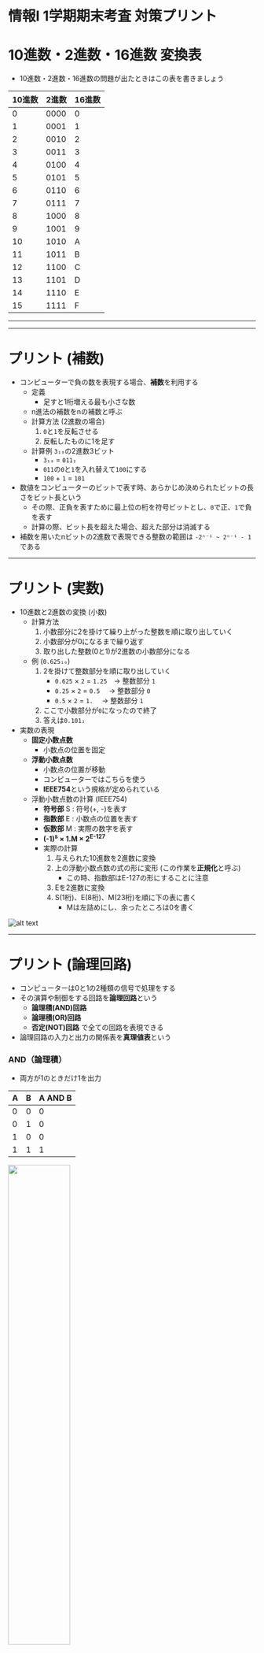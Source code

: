 # 情報I 1学期期末考査 対策プリント

# 10進数・2進数・16進数 変換表
- 10進数・2進数・16進数の問題が出たときはこの表を書きましょう

| 10進数 | 2進数 | 16進数 |
|----|------|---|
| 0  | 0000 | 0 |
| 1  | 0001 | 1 |
| 2  | 0010 | 2 |
| 3  | 0011 | 3 |
| 4  | 0100 | 4 |
| 5  | 0101 | 5 |
| 6  | 0110 | 6 |
| 7  | 0111 | 7 |
| 8  | 1000 | 8 |
| 9  | 1001 | 9 |
| 10 | 1010 | A |
| 11 | 1011 | B |
| 12 | 1100 | C |
| 13 | 1101 | D |
| 14 | 1110 | E |
| 15 | 1111 | F |

---
---

# プリント (補数)
- コンピューターで負の数を表現する場合、**補数**を利用する
    - 定義
        - 足すと1桁増える最も小さな数
    - n進法の補数をnの補数と呼ぶ    
    - 計算方法 (2進数の場合)
        1. `0`と`1`を反転させる
        2. 反転したものに1を足す
    - 計算例 `3₁₀`の2進数3ビット
        - `3₁₀` = `011₂`
        - `011`の`0`と`1`を入れ替えて`100`にする
        - `100` + `1` = `101`
- 数値をコンピューターのビットで表す時、あらかじめ決められたビットの長さをビット長という
    - その際、正負を表すために最上位の桁を符号ビットとし、`0`で正、`1`で負を表す
    - 計算の際、ビット長を超えた場合、超えた部分は消滅する
- 補数を用いたnビットの2進数で表現できる整数の範囲は `-2ⁿ⁻¹ ~ 2ⁿ⁻¹ - 1`である

---
# プリント (実数)
- 10進数と2進数の変換 (小数)
    - 計算方法
        1. 小数部分に2を掛けて繰り上がった整数を順に取り出していく
        2. 小数部分が0になるまで繰り返す
        3. 取り出した整数(0と1)が2進数の小数部分になる
    - 例 (`0.625₁₀`)
        1. 2を掛けて整数部分を順に取り出していく
            - `0.625` × `2` = `1.25`　→ 整数部分 `1`
            - `0.25` × `2` = `0.5`　 → 整数部分 `0`
            - `0.5` × `2` = `1.`　 → 整数部分 `1`
        2. ここで小数部分が`0`になったので終了
        3. 答えは`0.101₂`
- 実数の表現
    - **固定小数点数**
        - 小数点の位置を固定
    -  **浮動小数点数**
        - 小数点の位置が移動
        - コンピューターではこちらを使う
        - **IEEE754**という規格が定められている
    - 浮動小数点数の計算 (IEEE754)
        - **符号部** S : 符号(+, -)を表す
        - **指数部** E : 小数点の位置を表す
        - **仮数部** M : 実際の数字を表す 
        - **(-1)<sup>s</sup> × 1.M × 2<sup>E-127</sup>**
        - 実際の計算
            1. 与えられた10進数を2進数に変換
            2. 上の浮動小数点数の式の形に変形 (この作業を**正規化**と呼ぶ)
                - この時、指数部はE-127の形にすることに注意
            3. Eを2進数に変換
            4. S(1桁)、E(8桁)、M(23桁)を順に下の表に書く
                - Mは左詰めにし、余ったところは0を書く

![alt text](resource/bit_table.png)

---
# プリント (論理回路)
- コンピューターは0と1の2種類の信号で処理をする
- その演算や制御をする回路を**論理回路**という
    - **論理積(AND)回路**
    - **論理積(OR)回路**
    - **否定(NOT)回路**
    で全ての回路を表現できる
- 論理回路の入力と出力の関係表を**真理値表**という

### AND（論理積）
- 両方が1のときだけ1を出力

| A | B | A AND B |
|---|---|----------|
| 0 | 0 |    0     |
| 0 | 1 |    0     |
| 1 | 0 |    0     |
| 1 | 1 |    1     |

<img src="./resource/AND.png" width="50%">

### OR（論理和）
- 片方でも1なら1を出力

| A | B | A OR B |
|---|---|---------|
| 0 | 0 |   0     |
| 0 | 1 |   1     |
| 1 | 0 |   1     |
| 1 | 1 |   1     |

<img src="./resource/OR.png" width="50%">

### NOT（否定）
- 入力を反転（0→1、1→0）

| A | NOT A |
|---|--------|
| 0 |   1    |
| 1 |   0    |

<img src="./resource/NOT.png" width="50%">

### NAND（否定論理積）
- ANDの否定（両方1以外なら1）

| A | B | A NAND B |
|---|---|-----------|
| 0 | 0 |     1     |
| 0 | 1 |     1     |
| 1 | 0 |     1     |
| 1 | 1 |     0     |

<img src="./resource/NAND.png" width="50%">

### NOR（否定論理和）
- ORの否定（どちらも0のときだけ1）

| A | B | A NOR B |
|---|---|----------|
| 0 | 0 |    1     |
| 0 | 1 |    0     |
| 1 | 0 |    0     |
| 1 | 1 |    0     |

<img src="./resource/NOR.png" width="50%">

### XOR（排他的論理和）
- 異なるときだけ1を出力

| A | B | A XOR B |
|---|---|----------|
| 0 | 0 |    0     |
| 0 | 1 |    1     |
| 1 | 0 |    1     |
| 1 | 1 |    0     |

<img src="./resource/XOR.png" width="50%">

### 半加算器・Half Adder (HA)
- 2進数1桁の加算回路
- 単純にAとBを足すだけ
- Sが結果、Cは繰り上がり

| **入力**   |     | **出力** |      |
|-------|-------|---------|-------|
| **A** | **B** | **C** | **S** |
| 0 | 0 |  0  |   0   |
| 0 | 1 |  0  |   1   |
| 1 | 0 |  0  |   1   |
| 1 | 1 |  1  |   0   |

### 全加算器・Full Adder (FA)
- 多くの桁の加算をするために、桁上げを考慮した回路
- AとBとXを足すだけ
- Sが結果、Cは繰り上がり

| **入力** |      |     | **出力** |          |
|------------|------| ---|------------|----------|
| **A** | **B** | **X** | **C** | **S** |
| 0 | 0  | 0  |  0  |  0   |
| 0 | 1  | 0  |  0  |  1   |
| 1 | 0  | 0  |  0  |  1   |
| 1 | 1  | 0  |  1  |  0   |
| 0 | 0  | 1  |  0  |  1   |
| 0 | 1  | 1  |  1  |  0   |
| 1 | 0  | 1  |  1  |  0   |
| 1 | 1  | 1  |  1  |  1   |


---
# 10. デジタル情報の特徴
## Point
- **アナログ**
    - 連続的・細かな表現、再現性なし
- **デジタル**
    - 離散的・復元・再現可能な表現、細かな表現ができない
- コンピューターのデジタル表現
    - すべての情報を0と1で表現
    - **2進法**
        - 0と1の組み合わせで数を表現
    - **2進数**
        - 2進法で表した数値

## ノート補足
- **アナログ**
    - *ノイズ*が加わると完全除去ができない
- **デジタル**
    - アナログ波形をはっきりした変化に置き換えている
    - ノイズが加わっても完全除去できる
    - 情報の品質を維持しやすい
        - CD(デジタル媒体)はコピーを繰り返してもノイズが入らない
    - 数値化されるため、**修正・編集などの加工が容易**
    - **圧縮**や、セキュリティ向上のための**暗号化**ができる

- 2進法・2進数
    - 0と1で表す
    - コンピューターでは電圧の高低で0と1を表している
    - CDではピット・ランド(高低差)を使い、高さが変わるところを1、変わらないところを0としている

- 情報量とその単位
    - **ビット**
        - 最小単位
        - 2進数の1桁に相当
        - 2通りの情報を表現
    - **バイト**
        - **8ビット = 1バイト**
        - 単位はB(Byteの頭文字)
        - 例えば3Bの時、3バイト -> 24ビットとなるので、2²⁴通りの情報を表現できる
    - 接頭辞
        - 1024B (2¹⁰B) -> 1KB
        - 1024KB (2²⁰B) -> 1MB
        
---
# 11. 数値と文字の表現
## Point
- **16進数**
    - *0～9に加えてA～Fの16種類*の文字で表す
    - 2進数4桁を16進数1桁で表せる
- **補数**
    - 整数nに整数mを足した時、桁が繰り上がる値の中で最も小さいm
    - 引き算を足し算だけで計算するための表し方
- **浮動小数点数**
    - 小数点の位置を動かし、コンピューター上で実数を効率よく表現するための方法
    - 一般的にIEEE754という標準規格で定められた方法で表現する
- **文字コード**
    - 2進数で文字を表すための規則
    - JIS、UTF-8、EUC-JPなどの種類がある
    - JISコードでは*英数字は1バイト*、*漢字等は2バイト*で1文字を表す
    - 別の種類の文字コードで文字を読み込むと文字化けする

---
# 13. 音の表現
## Point
- **音**
    - **周波数** (単位:Hz)
        - 1秒間に含まれる波の数
    - **周期** (単位:秒)
        - 1個の波が伝わる時間
- **標本化** (**サンプリング**)
        - 音波を決まった間隔(標本化周期;単位:秒)で区切り、音の振れの値を取り出す処理
    - **標本化周波数** (単位:Hz)
        - 標本化周期の逆数
        - 1秒間に標本化する回数
- **量子化**
    - アナログ音声信号をデジタルに変換する処理
    - 波の振幅を決まった段階数で表現
- **量子化ビット数**
    - 量子化の段階数を決める数値
    - 一般にnビットで2ⁿ段階
- **符号化**
    - 量子化した値を2進数で表現する処理
- **PCM方式**
    - パルス符号変調(Pulse Code Modulation)の略
    - 標本化・量子化・符号化の一連の処理のこと

## ノート補足
- 音のデジタル化手順 (PCM方式)
    - **標本化**(**サンプリング**) (*区切る*) -> **量子化**(*数値化*) -> **符号化** (*2進数*)
- 音質の比較 (ノート4⃣のまとめ)
    - 標本化周波数44100Hzで標本化するCDは1秒間に44100回標本化される
    - 標本化周期は標本化周波数の逆数なので、1÷44100=0.000023秒となる
    - 量子化ビット数は16ビットなので、段階の数は2¹⁶段階となる
    - 標本化周波数が大きいほど音質が良い

---
# 14. 画像の表現
## Point
- **光の三原色**
    - テレビ・ディスプレイなどで利用されている色の表現方法
    - **赤(Red、R)、緑(Green、G)、青(Blue、B)**の3つ
        - **RGB**とも言う
    - **加法混色**
- **画素**(ピクセル)
    - コンピューターで画像を表現するときの最小単位
    - *R、G、Bの3つをまとめて1つ*とする
- **解像度**
    - 画素の細かさ
- **階調**
    - *光の明るさの段階数*
    - **24ビットフルカラー**
        - R、G、Bそれぞれを8ビット、1画素に24ビットを割り当てる
        - 8ビットなので2⁸=**256**階調である
        - **16777216色**を表現できる
- アナログ画像を一定の間隔で分割し、赤、青、緑の成分ごとに各画素の明るさ(濃淡)を取り出してデジタル化
- **ラスタ形式・ラスタグラフィックス**
    - ラスタ系ソフトウェアでの画像の形式
    - *画素の集まりで表す画像*
    - 拡大するとギザギザ(**ジャギー**)が見える
- **ベクタ形式・ベクタグラフィックス**
    - ベクタ系ソフトウェアでの画像の形式
    - *基準点からの座標・角度・太さなどで表す*画像

## ノート補足
- **色の三原色**
    - *印刷機やプリンター*で使われる
    - **シアン**、**マゼンタ**、**イエロー**のインクを混ぜる
    - 混ぜると黒に近づくが完全な黒にはならないので黒インクも使う
    - **減色混色**
- ファイルサイズの計算
    - 計算方法
        1. 縦 × 横 = 画素数
        2. 8nビット→nバイト
        3. 画素数 × n = ファイルサイズ
    - 保存できる枚数
        1. 記録用メモリの容量 ÷ ファイルサイズ = 保存できる枚数

---
# Excelの使い方
- 四角のマスのことを**セル**と呼ぶ
- 列(上部)のアルファベットと行(左端)の数字を使ってセルの場所(**セル番地**)を表す
    - 例: A1, B5, S30
- `=`を使って計算を始める
- `=セル番地1+セル番地2-セル番地3...`で四則演算
    - `+`が足し算、`-`が引き算、`*`が掛け算、`/`が割り算
- `=関数名(セル番地1:セル番地2)`でセル番地1~2の間の全てのセルの数値を対象として各関数の計算が行われる
    - 関数の種類
        - `SUM`
            - 範囲内の数値を合計
        - `AVERAGE`
            - 範囲内の数値の平均を計算
        - `MAX`/`MIN`
            - 範囲内の数値の最大値/最小値を表示